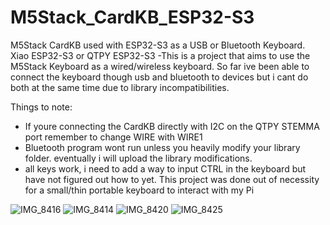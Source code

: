 # M5Stack_CardKB_ESP32-S3
M5Stack CardKB used with ESP32-S3 as a USB or Bluetooth Keyboard. Xiao ESP32-S3 or QTPY ESP32-S3
-This is a project that aims to use the M5Stack Keyboard as a wired/wireless keyboard. So far ive been able to connect the keyboard though usb and bluetooth to devices but i cant do both at the same time due to library incompatibilities.

Things to note:
- If youre connecting the CardKB directly with I2C on the QTPY STEMMA port remember to change WIRE with WIRE1
- Bluetooth program wont run unless you heavily modify your library folder. eventually i will upload the library modifications.
- all keys work, i need to add a way to input CTRL in the keyboard but have not figured out how to yet. 
This project was done out of necessity for a small/thin portable keyboard to interact with my Pi

![IMG_8416](https://github.com/user-attachments/assets/289f7913-a9fc-486d-bf1b-debdabb3f4c5)
![IMG_8414](https://github.com/user-attachments/assets/165ebaf3-08c9-4b40-aa64-06ac540f2bc7)
![IMG_8420](https://github.com/user-attachments/assets/28b73ea8-118a-4fd1-8a1b-0cd1b061b99d)
![IMG_8425](https://github.com/user-attachments/assets/df59eba5-c030-4fd0-821c-b4dbe8fcf2bd)

